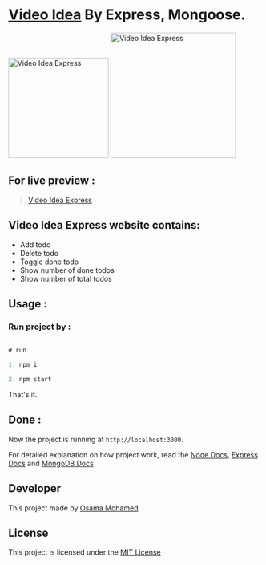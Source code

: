 # [Video Idea](https://video-ideas-node-osama-mohamed.herokuapp.com) By Express, Mongoose.

[<img src="https://nodejs.org/static/images/logos/nodejs-new-pantone-black.png" width="200" title="Video Idea Express" >](https://video-ideas-node-osama-mohamed.herokuapp.com)
[<img src="https://webassets.mongodb.com/_com_assets/cms/mongodb-logo-rgb-j6w271g1xn.jpg" width="250" title="Video Idea Express" >](https://video-ideas-node-osama-mohamed.herokuapp.com)

## For live preview :
> [Video Idea Express](https://video-ideas-node-osama-mohamed.herokuapp.com)


## Video Idea Express website contains:
* Add todo
* Delete todo
* Toggle done todo
* Show number of done todos
* Show number of total todos


## Usage :
### Run project by :

``` javascript

# run 

1. npm i

2. npm start

```

That's it.

## Done :

Now the project is running at `http://localhost:3000`.


For detailed explanation on how project work, read the [Node Docs](https://nodejs.org/en/docs/), [Express Docs](http://expressjs.com/en/guide/routing.html) and [MongoDB Docs](https://docs.mongodb.com/)

## Developer
This project made by [Osama Mohamed](https://www.facebook.com/osama.mohamed.ms)

## License
This project is licensed under the [MIT License](https://opensource.org/licenses/MIT)

